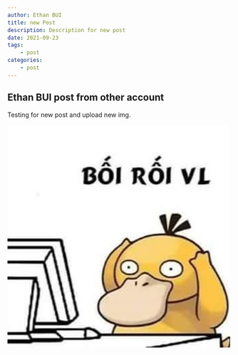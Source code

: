 ```yaml
---
author: Ethan BUI
title: new Post
description: Description for new post
date: 2021-09-23
tags:
    - post
categories:
    - post
---
```


## Ethan BUI post from other account

Testing for new post and upload new img.

![myImage](d.jpg)